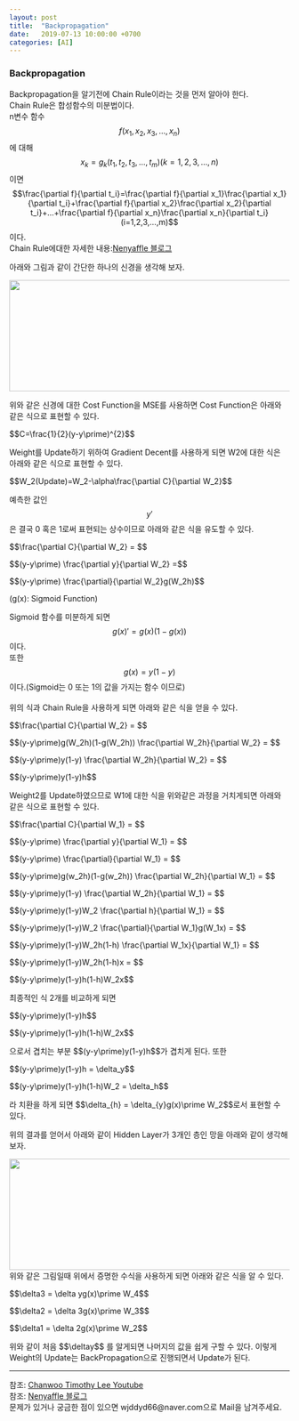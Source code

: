 ```yaml
---
layout: post
title:  "Backpropagation"
date:   2019-07-13 10:00:00 +0700
categories: [AI]
---
```


### Backpropagation
<script type="text/javascript" src="https://cdn.mathjax.org/mathjax/latest/MathJax.js?config=TeX-AMS_HTML"></script>

Backpropagation을 알기전에 Chain Rule이라는 것을 먼저 알아야 한다.  
Chain Rule은 합성함수의 미분법이다.  
n변수 함수 <span>$$f(x_1,x_2,x_3,...,x_n)$$</span>에 대해  
<span>$$x_k = g_k(t_1,t_2,t_3,...,t_m) (k=1,2,3,...,n)$$</span>이면  
<span>$$\frac{\partial f}{\partial t_i}=\frac{\partial f}{\partial x_1}\frac{\partial x_1}{\partial t_i}+\frac{\partial f}{\partial x_2}\frac{\partial x_2}{\partial t_i}+...+\frac{\partial f}{\partial x_n}\frac{\partial x_n}{\partial t_i} (i=1,2,3,...,m)$$</span>이다.  
Chain Rule에대한 자세한 내용:<a href="http://blog.naver.com/PostView.nhn?blogId=mindo1103&logNo=90103548178">Nenyaffle 블로그</a>  

아래와 그림과 같이 간단한 하나의 신경을 생각해 보자.  
<div><img src="https://raw.githubusercontent.com/wjddyd66/wjddyd66.github.io/master/static/img/AI/15.PNG" height="200" width="600" />
</div>

위와 같은 신경에 대한 Cost Function을 MSE를 사용하면 Cost Function은 아래와 같은 식으로 표현할 수 있다.  
<p>$$C=\frac{1}{2}(y-y\prime)^{2}$$</p>

Weight를 Update하기 위하여 Gradient Decent를 사용하게 되면 W2에 대한 식은 아래와 같은 식으로 표현할 수 있다.  
<p>$$W_2(Update)=W_2-\alpha\frac{\partial C}{\partial W_2}$$</p>

예측한 값인 <span>$$y\prime$$ </span>은 결국 0 혹은 1로써 표현되는 상수이므로 아래와 같은 식을 유도할 수 있다.  
<p>$$\frac{\partial C}{\partial W_2} = $$</p>
<p>$$(y-y\prime) \frac{\partial y}{\partial W_2} =$$</p> 
<p>$$(y-y\prime) \frac{\partial}{\partial W_2}g(W_2h)$$</p>
(g(x): Sigmoid Function)  

Sigmoid 함수를 미분하게 되면 <span>$$g(x)\prime = g(x)(1-g(x))$$ </span>이다.  
또한 <span>$$g(x) = y(1-y)$$ </span>이다.(Sigmoid는 0 또는 1의 값을 가지는 함수 이므로)  
<br>
위의 식과 Chain Rule을 사용하게 되면 아래와 같은 식을 얻을 수 있다.  
<p>$$\frac{\partial C}{\partial W_2} = $$</p>
<p>$$(y-y\prime)g(W_2h)(1-g(W_2h)) \frac{\partial W_2h}{\partial W_2} = $$</p>
<p>$$(y-y\prime)y(1-y) \frac{\partial W_2h}{\partial W_2} = $$</p>
<p>$$(y-y\prime)y(1-y)h$$</p>

Weight2를 Update하였으므로 W1에 대한 식을 위와같은 과정을 거치게되면 아래와 같은 식으로 표현할 수 있다.  
<p>$$\frac{\partial C}{\partial W_1} = $$</p>
<p>$$(y-y\prime) \frac{\partial y}{\partial W_1} = $$</p>
<p>$$(y-y\prime) \frac{\partial}{\partial W_1} = $$</p>
<p>$$(y-y\prime)g(w_2h)(1-g(w_2h)) \frac{\partial W_2h}{\partial W_1} = $$</p>
<p>$$(y-y\prime)y(1-y) \frac{\partial W_2h}{\partial W_1} = $$</p>
<p>$$(y-y\prime)y(1-y)W_2 \frac{\partial h}{\partial W_1} = $$</p>
<p>$$(y-y\prime)y(1-y)W_2 \frac{\partial}{\partial W_1}g(W_1x) = $$</p>
<p>$$(y-y\prime)y(1-y)W_2h(1-h) \frac{\partial W_1x}{\partial W_1} = $$</p>
<p>$$(y-y\prime)y(1-y)W_2h(1-h)x = $$</p>
<p>$$(y-y\prime)y(1-y)h(1-h)W_2x$$</p>

최종적인 식 2개를 비교하게 되면  
<p>$$(y-y\prime)y(1-y)h$$</p>
<p>$$(y-y\prime)y(1-y)h(1-h)W_2x$$</p>
으로서 겹치는 부분 <span>$$(y-y\prime)y(1-y)h$$</span>가 겹치게 된다.  
또한 <p>$$(y-y\prime)y(1-y)h = \delta_y$$</p>
<p>$$(y-y\prime)y(1-y)h(1-h)W_2 = \delta_h$$</p>라 치환을 하게 되면 <span>$$\delta_{h} = \delta_{y}g(x)\prime W_2$$</span>로서 표현할 수 있다.  

위의 결과를 얻어서 아래와 같이 Hidden Layer가 3개인 층인 망을 아래와 같이 생각해보자.  
<div><img src="https://raw.githubusercontent.com/wjddyd66/wjddyd66.github.io/master/static/img/AI/16.PNG" height="200" width="600" />
</div>
위와 같은 그림일때 위에서 증명한 수식을 사용하게 되면 아래와 같은 식을 알 수 있다.  

<p>$$\delta3 = \delta yg(x)\prime W_4$$</p>
<p>$$\delta2 = \delta 3g(x)\prime W_3$$</p>
<p>$$\delta1 = \delta 2g(x)\prime W_2$$</p>
위와 같이 처음 <span>$$\deltay$$ </span>를 알게되면 나머지의 값을 쉽게 구할 수 있다.  
이렇게 Weight의 Update는 BackPropagation으로 진행되면서 Update가 된다.  
<hr>
참조: <a href="https://www.youtube.com/watch?v=fhrORKjjU7w&list=PL1H8jIvbSo1q6PIzsWQeCLinUj_oPkLjc&index=25">Chanwoo Timothy Lee Youtube</a> <br>
참조: <a href="http://blog.naver.com/PostView.nhn?blogId=mindo1103&logNo=90103548178">Nenyaffle 블로그</a><br>
문제가 있거나 궁금한 점이 있으면 wjddyd66@naver.com으로  Mail을 남겨주세요.